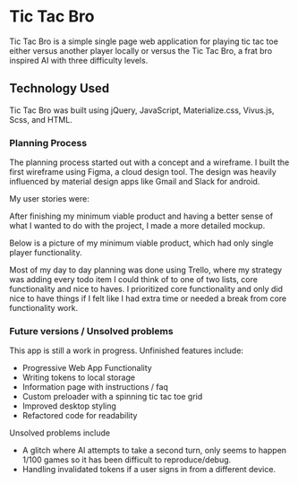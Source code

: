 # Tic Tac Bro

Tic Tac Bro is a simple single page web application for playing tic tac toe either versus another player locally or versus the Tic Tac Bro, a frat bro inspired AI with three difficulty levels.

## Technology Used

Tic Tac Bro was built using jQuery, JavaScript, Materialize.css, Vivus.js, Scss, and HTML.

### Planning Process

The planning process started out with a concept and a wireframe. I built the first wireframe using Figma, a cloud design tool. The design was heavily influenced by material design apps like Gmail and Slack for android. 

My user stories were:


After finishing my minimum viable product and having a better sense of what I wanted to do with the project, I made a more detailed mockup.


Below is a picture of my minimum viable product, which had only single player functionality.

Most of my day to day planning was done using Trello, where my strategy was adding every todo item I could think of to one of two lists, core functionality and nice to haves. I prioritized core functionality and only did nice to have things if I felt like I had extra time or needed a break from core functionality work.

### Future versions / Unsolved problems

This app is still a work in progress. Unfinished features include:
-   Progressive Web App Functionality
-   Writing tokens to local storage
-   Information page with instructions / faq
-   Custom preloader with a spinning tic tac toe grid
-   Improved desktop styling
-   Refactored code for readability

Unsolved problems include
-   A glitch where AI attempts to take a second turn, only seems to happen 1/100 games so it has been difficult to reproduce/debug.
-   Handling invalidated tokens if a user signs in from a different device.


